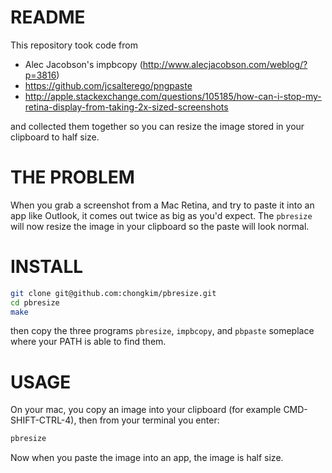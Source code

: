 # README

This repository took code from

* Alec Jacobson's impbcopy (http://www.alecjacobson.com/weblog/?p=3816)
* https://github.com/jcsalterego/pngpaste
* http://apple.stackexchange.com/questions/105185/how-can-i-stop-my-retina-display-from-taking-2x-sized-screenshots

and collected them together so you can resize the image stored in your clipboard to half size.

# THE PROBLEM
When you grab a screenshot from a Mac Retina, and try to paste it into an app like Outlook, it comes out twice as big as you'd expect. The `pbresize` will now resize the image in your clipboard so the paste will look normal.

# INSTALL

```bash
git clone git@github.com:chongkim/pbresize.git
cd pbresize
make
```

then copy the three programs `pbresize`, `impbcopy`, and `pbpaste` someplace where your PATH is able to find them.

# USAGE

On your mac, you copy an image into your clipboard (for example CMD-SHIFT-CTRL-4), then from your terminal you enter:

```bash
pbresize
```

Now when you paste the image into an app, the image is half size.
